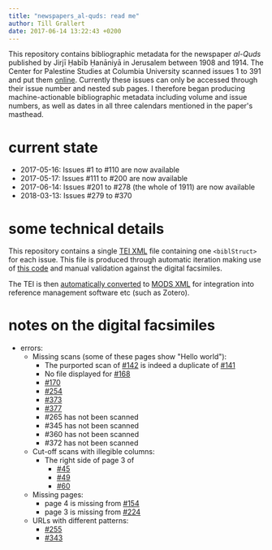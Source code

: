```yaml
---
title: "newspapers_al-quds: read me"
author: Till Grallert
date: 2017-06-14 13:22:43 +0200
---
```


This repository contains bibliographic metadata for the newspaper *al-Quds* published by Jirjī Ḥabīb Ḥanāniyā in Jerusalem between 1908 and 1914. The Center for Palestine Studies at Columbia University scanned issues 1 to 391 and put them [online](http://www.palestine.mei.columbia.edu/alquds-issues/2017/3/9/al-quds). Currently these issues can only be accessed through their issue number and nested sub pages. I therefore began producing machine-actionable bibliographic metadata including volume and issue numbers, as well as dates in all three calendars mentioned in the paper's masthead.

# current state

- 2017-05-16: Issues #1 to #110 are now available
- 2017-05-17: Issues #111 to #200 are now available
- 2017-06-14: Issues #201 to #278 (the whole of 1911) are now available
- 2018-03-13: Issues #279 to #370

# some technical details

This repository contains a single [TEI XML][source] file containing one `<biblStruct>` for each issue. This file is produced through automatic iteration making use of [this code](https://www.github.com/OpenArabicPE/generate_metadata-through-iteration) and manual validation against the digital facsimiles.

The TEI is then [automatically converted](https://www.github.com/OpenArabicPE/convert_tei-to-mods) to [MODS XML][mods] for integration into reference management software etc (such as Zotero).

# notes on the digital facsimiles

- errors:
    - Missing scans (some of these pages show "Hello world"):
        + The purported scan of [#142](http://www.palestine.mei.columbia.edu/alquds-issues/2017/2/21/issue-142) is indeed a duplicate of [#141](http://www.palestine.mei.columbia.edu/alquds-issues/2017/2/21/issue-141)
        + No file displayed for [#168](http://www.palestine.mei.columbia.edu/alquds-issues/2017/2/21/issue-168)
        + [#170](http://www.palestine.mei.columbia.edu/alquds-issues/2017/2/21/issue-170)
        + [#254](http://www.palestine.mei.columbia.edu/alquds-issues/2017/2/23/issue-254)
        + [#373](http://www.palestine.mei.columbia.edu/alquds-issues/2017/2/23/issue-373)
        + [#377](http://www.palestine.mei.columbia.edu/alquds-issues/2017/2/23/issue-377)
        + #265 has not been scanned
        + #345 has not been scanned
        + #360 has not been scanned
        + #372 has not been scanned
    - Cut-off scans with illegible columns:
        + The right side of page 3 of 
           * [#45](http://www.palestine.mei.columbia.edu/alquds-issues/2017/2/21/issue-45)
           * [#49](http://www.palestine.mei.columbia.edu/alquds-issues/2017/2/21/issue-49)
           * [#60](http://www.palestine.mei.columbia.edu/alquds-issues/2017/2/21/issue-60)
    - Missing pages: 
        + page 4 is missing from [#154](http://www.palestine.mei.columbia.edu/alquds-issues/2017/2/21/issue-154)
        + page 3 is missing from [#224](http://www.palestine.mei.columbia.edu/alquds-issues/2017/2/23/issue-224)
    - URLs with different patterns:
        + [#255](http://www.palestine.mei.columbia.edu/alquds-issues/2017/2/23/isu-255)
        + [#343]()


[source]: tei/al-quds.TEIP5.xml
[mods]: metadata/al-quds.MODS.xml